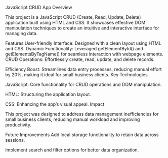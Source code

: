 JavaScript CRUD App
Overview

This project is a JavaScript CRUD (Create, Read, Update, Delete) application built using HTML and CSS. It showcases effective DOM manipulation techniques to create an intuitive and interactive interface for managing data.

Features
User-friendly Interface: Designed with a clean layout using HTML and CSS.
Dynamic Functionality: Leveraged getElementById() and getElementsByTagName() for seamless interaction with webpage elements.
CRUD Operations: Effortlessly create, read, update, and delete records.

Efficiency Boost: Streamlines data entry processes, reducing manual effort by 20%, making it ideal for small business clients.
Key Technologies

JavaScript: Core functionality for CRUD operations and DOM manipulation.

HTML: Structuring the application layout.

CSS: Enhancing the app’s visual appeal.
Impact

This project was designed to address data management inefficiencies for small business clients, reducing manual workload and improving productivity.

 
Future Improvements
Add local storage functionality to retain data across sessions.

Implement search and filter options for better data organization.
